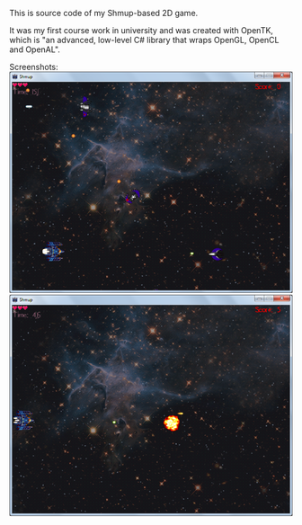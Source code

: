 This is source code of my Shmup-based 2D game.

It was my first course work in university and was created with OpenTK, which is "an advanced, low-level C# library that wraps OpenGL, OpenCL and OpenAL".

Screenshots:
![1](/screens/1.png?raw=true "1")
![2](/screens/2.png?raw=true "2")

